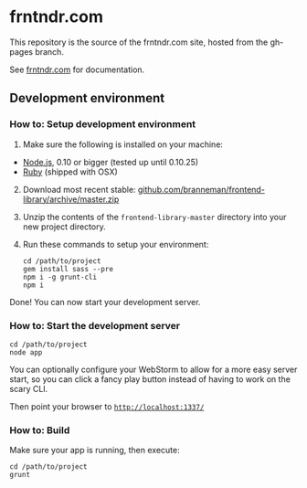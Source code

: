 # frntndr.com
This repository is the source of the frntndr.com site, hosted from the gh-pages branch.

See [frntndr.com](http://frntndr.com/) for documentation.

## Development environment

### How to: Setup development environment
1. Make sure the following is installed on your machine:
  - [Node.js](http://nodejs.org/), 0.10 or bigger (tested up until 0.10.25)
  - [Ruby](http://www.ruby-lang.org/en/) (shipped with OSX)

2. Download most recent stable: [github.com/branneman/frontend-library/archive/master.zip](https://github.com/branneman/frontend-library/archive/master.zip)

3. Unzip the contents of the `frontend-library-master` directory into your new project directory.

4. Run these commands to setup your environment:

    ```
    cd /path/to/project
    gem install sass --pre
    npm i -g grunt-cli
    npm i
    ```

Done! You can now start your development server.

### How to: Start the development server

    cd /path/to/project
    node app

You can optionally configure your WebStorm to allow for a more easy server start, so you can click a fancy play button
instead of having to work on the scary CLI.

Then point your browser to [`http://localhost:1337/`](http://localhost:1337/)

### How to: Build
Make sure your app is running, then execute:

    cd /path/to/project
    grunt